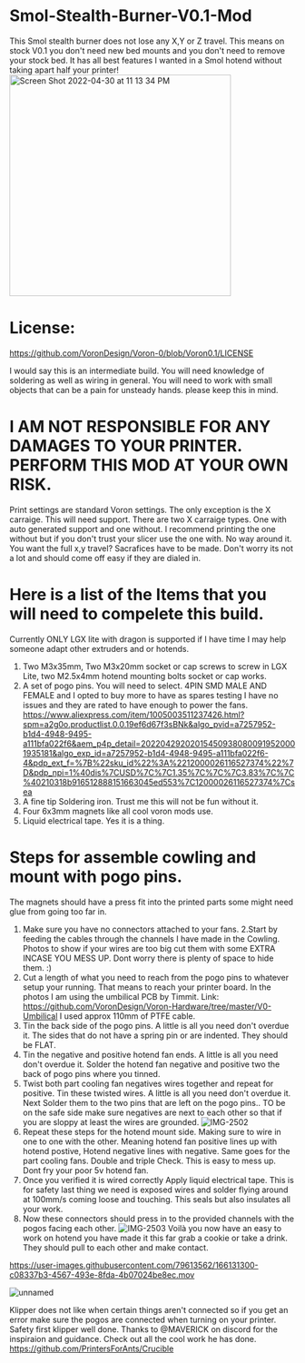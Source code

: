 # Smol-Stealth-Burner-V0.1-Mod
This Smol stealth burner does not lose any X,Y or Z travel. This means on stock V0.1 you don't need new bed mounts and you don't need to remove your stock bed. It has all best features I wanted in a Smol hotend without taking apart half your printer!
<img width="390" alt="Screen Shot 2022-04-30 at 11 13 34 PM" src="https://user-images.githubusercontent.com/79613562/166131947-33bcac25-3af6-45ab-9c28-7ed126ecd6a3.png">

# License:
https://github.com/VoronDesign/Voron-0/blob/Voron0.1/LICENSE

I would say this is an intermediate build. You will need knowledge of soldering as well as wiring in general. You will need to work with small objects that can be a pain for unsteady hands. please keep this in mind.

# I AM NOT RESPONSIBLE FOR ANY DAMAGES TO YOUR PRINTER. PERFORM THIS MOD AT YOUR OWN RISK.

Print settings are standard Voron settings. The only exception is the X carraige. This will need support. There are two X carraige types. One with auto generated support and one without. I recommend printing the one without but if you don't trust your slicer use the one with. No way around it. You want the full x,y travel? Sacrafices have to be made. Don't worry its not a lot and should come off easy if they are dialed in.

# Here is a list of the Items that you will need to compelete this build.
Currently ONLY LGX lite with dragon is supported if I have time I may help someone adapt other extruders and or hotends.

1. Two M3x35mm, Two M3x20mm socket or cap screws to screw in LGX Lite, two M2.5x4mm hotend mounting bolts socket or cap works.
2. A set of pogo pins. You will need to select. 4PIN SMD MALE AND FEMALE and I opted to buy more to have as spares testing I have no issues and they are rated to have enough to power the fans. https://www.aliexpress.com/item/1005003511237426.html?spm=a2g0o.productlist.0.0.19ef6d67f3sBNk&algo_pvid=a7257952-b1d4-4948-9495-a111bfa022f6&aem_p4p_detail=202204292020154509380800919520001935181&algo_exp_id=a7257952-b1d4-4948-9495-a111bfa022f6-4&pdp_ext_f=%7B%22sku_id%22%3A%2212000026116527374%22%7D&pdp_npi=1%40dis%7CUSD%7C%7C1.35%7C%7C%7C3.83%7C%7C%40210318b916512888151663045ed553%7C12000026116527374%7Csea
3. A fine tip Soldering iron. Trust me this will not be fun without it.
4. Four 6x3mm magnets like all cool voron mods use.
5. Liquid electrical tape. Yes it is a thing.

# Steps for assemble cowling and mount with pogo pins.
  The magnets should have a press fit into the printed parts some might need glue from going too far in.
1. Make sure you have no connectors attached to your fans.
2.Start by feeding the cables through the channels I have made in the Cowling. Photos to show if your wires are too big cut them with some EXTRA INCASE YOU MESS UP. Dont worry there is plenty of space to hide them. :)
3. Cut a length of what you need to reach from the pogo pins to whatever setup your running. That means to reach your printer board. In the photos I am using the umbilical PCB by Timmit. Link: https://github.com/VoronDesign/Voron-Hardware/tree/master/V0-Umbilical I used approx 110mm of PTFE cable.
4. Tin the back side of the pogo pins. A little is all you need don't overdue it. The sides that do not have a spring pin or are indented. They should be FLAT.
5. Tin the negative and positive hotend fan ends. A little is all you need don't overdue it. Solder the hotend fan negative and positive two the back of pogo pins where you tinned. 
6. Twist both part cooling fan negatives wires together and repeat for positive. Tin these twisted wires. A little is all you need don't overdue it. Next Solder them to the two pins that are left on the pogo pins.. TO be on the safe side make sure negatives are next to each other so that if you are sloppy at least the wires are grounded.
![IMG-2502](https://user-images.githubusercontent.com/79613562/166089507-52f51ce7-0b73-4d56-b486-0e93b6b38841.jpg)
8. Repeat these steps for the hotend mount side. Making sure to wire in one to one with the other. Meaning hotend fan positive lines up with hotend postive, Hotend negative lines with negative. Same goes for the part cooling fans. Double and triple Check. This is easy to mess up. Dont fry your poor 5v hotend fan.
9. Once you verified it is wired correctly Apply liquid electrical tape. This is for safety last thing we need is exposed wires and solder flying around at 100mm/s coming loose and touching. This seals but also insulates all your work.
10. Now these connectors should press in to the provided channels with the pogos facing each other.
![IMG-2503](https://user-images.githubusercontent.com/79613562/166089518-bcb72818-4b41-4a65-9b6a-d72316ce92fc.jpg)
Voilà you now have an easy to work on hotend you have made it this far grab a cookie or take a drink.
They should pull to each other and make contact.


https://user-images.githubusercontent.com/79613562/166131300-c08337b3-4567-493e-8fda-4b07024be8ec.mov

![unnamed](https://user-images.githubusercontent.com/79613562/166131909-7d5fce37-40c4-41b1-ae00-9c4e4d590102.jpg)

Klipper does not like when certain things aren't connected so if you get an error make sure the pogos are connected when turning on your printer. Safety first klipper well done.
Thanks to @MAVERICK on discord for the inspiraion and guidance. Check out all the cool work he has done. https://github.com/PrintersForAnts/Crucible
